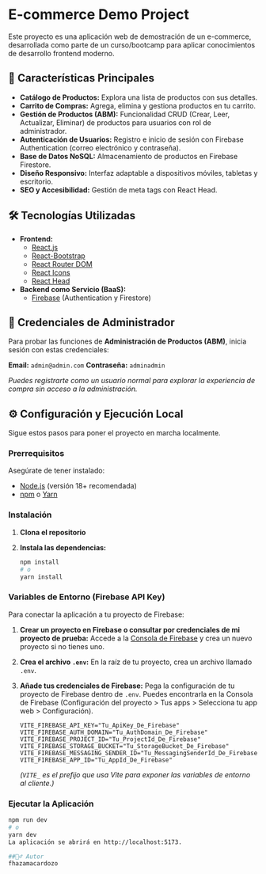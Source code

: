 # E-commerce Demo Project

Este proyecto es una aplicación web de demostración de un e-commerce, desarrollada como parte de un curso/bootcamp para aplicar conocimientos de desarrollo frontend moderno.

## 🚀 Características Principales

* **Catálogo de Productos:** Explora una lista de productos con sus detalles.
* **Carrito de Compras:** Agrega, elimina y gestiona productos en tu carrito.
* **Gestión de Productos (ABM):** Funcionalidad CRUD (Crear, Leer, Actualizar, Eliminar) de productos para usuarios con rol de administrador.
* **Autenticación de Usuarios:** Registro e inicio de sesión con Firebase Authentication (correo electrónico y contraseña).
* **Base de Datos NoSQL:** Almacenamiento de productos en Firebase Firestore.
* **Diseño Responsivo:** Interfaz adaptable a dispositivos móviles, tabletas y escritorio.
* **SEO y Accesibilidad:** Gestión de meta tags con React Head.

## 🛠️ Tecnologías Utilizadas

* **Frontend:**
    * [React.js](https://react.dev/)
    * [React-Bootstrap](https://react.bootstrap/)
    * [React Router DOM](https://reactrouter.com/en/main)
    * [React Icons](https://react-icons.github.io/react-icons/)
    * [React Head](https://www.npmjs.com/package/react-head) 
* **Backend como Servicio (BaaS):**
    * [Firebase](https://firebase.google.com/) (Authentication y Firestore)

## 🔑 Credenciales de Administrador

Para probar las funciones de **Administración de Productos (ABM)**, inicia sesión con estas credenciales:

**Email:** `admin@admin.com`
**Contraseña:** `adminadmin`

*Puedes registrarte como un usuario normal para explorar la experiencia de compra sin acceso a la administración.*

## ⚙️ Configuración y Ejecución Local

Sigue estos pasos para poner el proyecto en marcha localmente.

### Prerrequisitos

Asegúrate de tener instalado:
* [Node.js](https://nodejs.org/en/download/) (versión 18+ recomendada)
* [npm](https://www.npmjs.com/get-npm) o [Yarn](https://yarnpkg.com/getting-started/install)

### Instalación

1.  **Clona el repositorio**

2.  **Instala las dependencias:**
    ```bash
    npm install
    # o
    yarn install
    ```

### Variables de Entorno (Firebase API Key)

Para conectar la aplicación a tu proyecto de Firebase:

1.  **Crear un proyecto en Firebase o consultar por credenciales de mi proyecto de prueba:** Accede a la [Consola de Firebase](https://console.firebase.google.com/) y crea un nuevo proyecto si no tienes uno. 
2.  **Crea el archivo `.env`:** En la raíz de tu proyecto, crea un archivo llamado `.env`.
3.  **Añade tus credenciales de Firebase:** Pega la configuración de tu proyecto de Firebase dentro de `.env`. Puedes encontrarla en la Consola de Firebase (Configuración del proyecto > Tus apps > Selecciona tu app web > Configuración).

    ```dotenv
    VITE_FIREBASE_API_KEY="Tu_ApiKey_De_Firebase"
    VITE_FIREBASE_AUTH_DOMAIN="Tu_AuthDomain_De_Firebase"
    VITE_FIREBASE_PROJECT_ID="Tu_ProjectId_De_Firebase"
    VITE_FIREBASE_STORAGE_BUCKET="Tu_StorageBucket_De_Firebase"
    VITE_FIREBASE_MESSAGING_SENDER_ID="Tu_MessagingSenderId_De_Firebase"
    VITE_FIREBASE_APP_ID="Tu_AppId_De_Firebase"
    ```
    *(`VITE_` es el prefijo que usa Vite para exponer las variables de entorno al cliente.)*

### Ejecutar la Aplicación

```bash
npm run dev
# o
yarn dev
La aplicación se abrirá en http://localhost:5173.

##🙋‍♂️ Autor
fhazamacardozo
